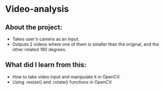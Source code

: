 # Video-analysis
## About the project:
- Takes user's camera as an input.
- Outputs 2 videos where one of them is smaller than the original, and the other rotated 180 degrees.

## What did I learn from this:
- How to take video input and manipulate it in OpenCV.
- Using .resize() and .rotate() functions in OpenCV.
